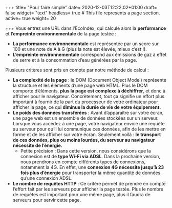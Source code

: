 +++
title= "Pour faire simple"
date= 2020-12-03T12:22:02+01:00
draft= false
widget= "text"
headless= true  # This file represents a page section.
active= true
weight= 20

+++
Vous entrez une URL dans l’EcoIndex, qui calcule alors la **performance** et **l’empreinte environnementale** de la page testée :
- **La performance environnementale** est représentée par un score sur 100 et une note de A à G (plus la note est élevée, mieux c’est !).
- **L’empreinte environnementale** correspond aux émissions de gaz à effet de serre et à la consommation d’eau générées par la page.

Plusieurs critères sont pris en compte par notre méthode de calcul :
- **La complexité de la page** : le DOM (Document Object Model) représente la structure et les éléments d’une page web HTML. Plus le DOM comporte d’éléments, **plus la page est complexe à déchiffrer**, et donc à afficher pour le navigateur. Concrètement, tout ça signifie un effort plus important à fournir de la part du processeur de votre ordinateur pour afficher la page, ce qui **diminue la durée de vie de votre équipement.**
- **Le poids des données transférées** : Avant d’apparaître sur votre écran, une page web est un ensemble de données stockées sur un serveur. Lorsque vous accédez à une page, votre navigateur envoie une requête au serveur pour qu’il lui communique ces données, afin de les mettre en forme et de les afficher sur votre écran. Seulement voilà : **le transport de ces données, plus ou moins lourdes, du serveur au navigateur nécessite de l’énergie.**
  - Petite précision : Dans cette version, nous considérons que la connexion est de **type Wi-Fi via ADSL**. Dans la prochaine version, nous prendrons en compte différents types de connexions, notamment la 4G. En effet, une **connexion 4G nécessite jusqu’à 23 fois plus d’énergie** pour transporter la même quantité de données qu’une connexion ADSL.
- **Le nombre de requêtes HTTP** : Ce critère permet de prendre en compte l’effort fait par les serveurs pour afficher la page testée.  Plus le nombre de requêtes est important pour une même page, plus il faudra de serveurs pour servir cette page.

